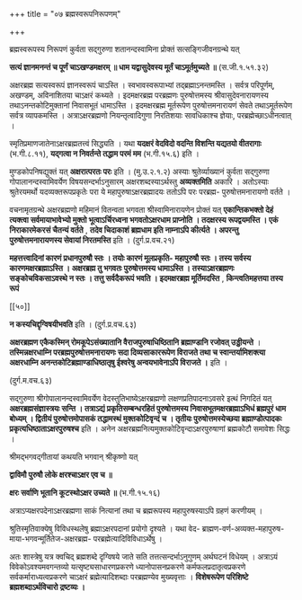 +++
title = "०७ ब्रह्मस्वरूपनिरूपणम्"

+++

ब्रह्मस्वरूपस्य निरूपणं कुर्वता सद्गुरुणा शतानन्दस्वामिना प्रोक्तं सत्सङ्गिजीवनग्रन्थे यत्

**सत्यं ज्ञानमनन्तं च पूर्णं चाऽखण्डमक्षरम् ॥  धाम यद्वासुदेवस्य मूर्तं चाऽमूर्तमुच्यते ॥** (स.जी.१.५१.३२)

अक्षरब्रह्म सत्यस्वरूपं ज्ञानस्वरूपं चाऽस्ति । स्वभावस्वरूपाभ्यां तद्ब्रह्माऽनन्तमस्ति । सर्वत्र परिपूर्णम्, अखण्डम्, अविनाशितया चाऽक्षरं कथ्यते । इदमक्षरब्रह्म परब्रह्मणः पुरुषोत्तमस्य श्रीवासुदेवनारायणस्य तथाऽनन्तकोटिमुक्तानां निवासभूतं धामाऽस्ति । इदमक्षरब्रह्म मूर्तरूपेण पुरुषोत्तमनारायणं सेवते तथाऽमूर्तरूपेण सर्वत्र व्यापकमस्ति । अत्राऽक्षरब्रह्मणो नियन्तृत्वादिगुणा निरतिशयाः सावधिकाश्च ज्ञेयाः, परब्रह्मेच्छाऽधीनत्वात् ।

स्मृतिप्रमाणजातेनाऽक्षरब्रह्मतत्त्वं सिद्ध्यति । यथा **यदक्षरं वेदविदो वदन्ति विशन्ति यद्यतयो वीतरागाः** (भ.गी.८.११),  **यद्गत्वा न निवर्तन्ते तद्धाम परमं मम** (भ.गी.१५.६) इति ।

मुण्डकोपनिषद्युक्तं यत् **अक्षरात्परतः परः** इति । (मु.उ.२.१.२) अस्याः श्रुतेर्व्याख्यानं कुर्वता सद्गुरुणा गोपालानन्दस्वामिवर्येण विषयसन्दर्भाऽनुसारम् अक्षरशब्दस्याऽर्थस्तु **अव्यक्तमिति** अकारि । अतोऽस्याः श्रुतेरयमर्थो यदव्यक्तरूपप्रकृतेः परा ये महापुरुषाऽक्षरब्रह्मादयः ततोऽपि परः परब्रह्म- पुरुषोत्तमनारायणो वर्तते ।

वचनामृतग्रन्थे अक्षरब्रह्मणो महिमानं वितन्वता भगवता श्रीस्वामिनारायणेन प्रोक्तं यत् **एकान्तिकभक्तो देहं त्यक्त्वा सर्वमायाभावेभ्यो मुक्तो भूत्वाऽर्चिरध्वना भगवतोऽक्षरधाम प्राप्नोति । तदक्षरस्य रूपद्वयमस्ति । एकं निराकारमेकरसं चैतन्यं वर्तते** ,  **तदेव चिदाकाशं ब्रह्मधाम इति नाम्नाऽपि कीर्त्यते । अपरन्तु पुरुषोत्तमनारायणस्य सेवायां निरतमस्ति** इति । (दुर्ग.प्र.वच.२१)

**महत्तत्त्वादिनां कारणं प्रधानपुरुषौ स्तः । तयोः कारणं मूलप्रकृति- महापुरुषौ स्तः । तस्य सर्वस्य कारणमक्षरब्रह्माऽस्ति । अक्षरब्रह्म तु भगवतः पुरुषोत्तमस्य धामाऽस्ति । तस्याऽक्षरब्रह्मणः सङ्कोचविकसाऽवस्थे न स्तः । तत्तु सर्वदैकरूपं भवति । इदमक्षरब्रह्म मूर्तिमदस्ति** ,  **किन्त्वतिमहत्तया तस्य रूपं** 



[[५०]]

**न  कस्यचिद्दृग्विषयीभवति** इति । (दुर्ग.प्र.वच.६३)

**अक्षरब्रह्मण एकैकस्मिन् रोमकूपेऽसंख्यातानि वैराजपुरुषाधिष्ठितानि ब्रह्माण्डानि रजोवत् उड्डीयन्ते** ।  **तस्मिन्नक्षरधाम्नि परब्रह्मपुरुषोत्तमनारायणः सदा दिव्यसाकाररूपेण विराजते तथा च स्वान्तर्यामिशक्त्या अक्षरधाम्नि अनन्तकोटिब्रह्माण्डाधिष्ठातृषु ईश्वरेषु अन्वयभावेनाऽपि विराजते ।** इति ।

(दुर्ग.म.वच.६३)

सद्गुरुणा श्रीगोपालानन्दस्वामिवर्येण वेदस्तुतिभाष्येऽक्षरब्रह्मणो लक्षणप्रतिपादनाऽवसरे इत्थं निगदितं यत् **अक्षरब्रह्मसंज्ञास्त्रयः सन्ति । तत्राऽद्यं प्रकृतिसम्बन्धरहितं पुरुषोत्तमस्य निवासभूतमक्षरब्रह्माऽभिधं ब्रह्मपुरं धाम बोध्यम् । द्वितीयं पुरुषोत्तमोपासकं तद्धामस्थं मुक्तकोटिवृन्दं च । तृतीयः पुरुषोत्तमस्येच्छया ब्रह्माण्डोत्पादकः प्रकृत्यधिष्ठाताऽक्षरपुरुषश्च** इति । अनेन अक्षरब्रह्मनित्यमुक्तकोटिवृन्दाऽक्षरपुरुषाणां ब्रह्मकोटौ समावेशः सिद्धः ।

श्रीमद्भगवद्गीतायां कथयति भगवान् श्रीकृष्णो यत्

**द्वाविमौ पुरुषौ लोके क्षरश्चाऽक्षर एव च ॥** 

**क्षरः सर्वाणि भूतानि कूटस्थोऽक्षर उच्यते ॥** (भ.गी.१५.१६)

अत्राऽप्यक्षरपदेनाऽक्षरब्रह्मणा साकं नित्यानां तथा च ब्रह्मरूपस्य महापुरुषस्याऽपि ग्रहणं करणीयम् ।

श्रुतिस्मृतिवाक्येषु विविधस्थलेषु ब्रह्माऽक्षरपदानां प्रयोगो दृश्यते । यथा वेद- ब्राह्मण-वर्ण-अव्यक्त-महापुरुष-माया-भगवन्मूर्तितेज-अक्षरब्रह्म- परब्रह्मेत्यादिविविधाऽर्थेषु ।

अतः शास्त्रेषु यत्र क्वचिद् ब्रह्मशब्दे दृग्विषये जाते सति तत्तत्सन्दर्भाऽनुगुणम् अर्थघटनं विधेयम् । अत्राऽयं विवेकोऽवश्यमवगन्तव्यो यत्सृष्ट्यसाधारणप्रकरणे ध्यानोपासनप्रकरणे कर्मफलप्रदातृत्वप्रकरणे सर्वकर्माराध्यत्वप्रकरणे चाऽक्षरं ब्रह्मेत्यादिशब्दाः परब्रह्मण्येव मुख्यवृत्ताः । **विशेषरूपेण परिशिष्टे ब्रह्मशब्दाऽर्थविचारो द्रष्टव्यः ।** 
